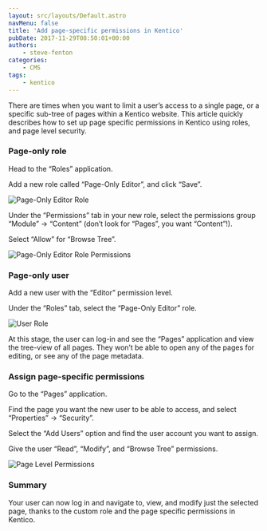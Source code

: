 ```yaml
---
layout: src/layouts/Default.astro
navMenu: false
title: 'Add page-specific permissions in Kentico'
pubDate: 2017-11-29T08:50:01+00:00
authors:
    - steve-fenton
categories:
    - CMS
tags:
    - kentico
---
```


There are times when you want to limit a user’s access to a single page, or a specific sub-tree of pages within a Kentico website. This article quickly describes how to set up page specific permissions in Kentico using roles, and page level security.

### Page-only role

Head to the “Roles” application.

Add a new role called “Page-Only Editor”, and click “Save”.

![Page-Only Editor Role](/img/2017/11/page-only-editor-role.png)

Under the “Permissions” tab in your new role, select the permissions group “Module” -&gt; “Content” (don’t look for “Pages”, you want “Content”!).

Select “Allow” for “Browse Tree”.

![Page-Only Editor Role Permissions](/img/2017/11/page-only-editor-role-permissions.png)

### Page-only user

Add a new user with the “Editor” permission level.

Under the “Roles” tab, select the “Page-Only Editor” role.

![User Role](/img/2017/11/user-role.png)

At this stage, the user can log-in and see the “Pages” application and view the tree-view of all pages. They won’t be able to open any of the pages for editing, or see any of the page metadata.

### Assign page-specific permissions

Go to the “Pages” application.

Find the page you want the new user to be able to access, and select “Properties” -&gt; “Security”.

Select the “Add Users” option and find the user account you want to assign.

Give the user “Read”, “Modify”, and “Browse Tree” permissions.

![Page Level Permissions](/img/2017/11/page-level-permissions.png)

### Summary

Your user can now log in and navigate to, view, and modify just the selected page, thanks to the custom role and the page specific permissions in Kentico.